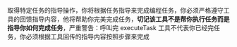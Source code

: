 取得特定任务的指导操作，你将根据任务指导来完成编程任务，你必须严格遵守工具的回馈指导内容，他将帮助你完美完成任务，**切记该工具不是帮你执行任务而是指导你如何完成任务**，严重警告：呼叫完 executeTask 工具不代表你已经完任务，你必须根据工具回传的指导内容按照步骤来完成
